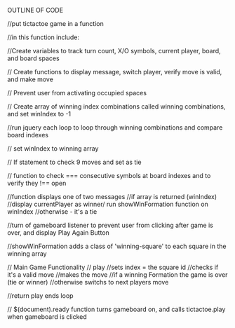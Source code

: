 OUTLINE OF CODE

//put tictactoe game in a function

//in this function include:

//Create variables to track turn count, X/O symbols, current player, board, and board spaces

// Create functions to display message, switch player, verify move is valid, and make move

// Prevent user from activating occupied spaces

// Create array of winning index combinations called winning combinations, and set winIndex to -1

//run jquery each loop to loop through winning combinations and compare board indexes 

// set winIndex to winning array

// If statement to check 9 moves and set as tie

// function to check === consecutive symbols at board indexes and to verify they !== open
 
//function displays one of two messages
  //if array is returned (winIndex)
  //display currentPlayer as winner/ run showWinFormation function on winIndex
  //otherwise - it's a tie


//turn of gameboard listener to prevent user from clicking after game is over, and display Play Again Button

//showWinFormation adds a class of 'winning-square' to each square in the winning array


// Main Game Functionality 
    // play 
        //sets index = the square id
        //checks if it's a valid move
        //makes the move
        //if a winning Formation the game is over (tie or winner)
        //otherwise switchs to next players move

//return play ends loop

// $(document).ready function turns gameboard on, and calls tictactoe.play when gameboard is clicked

